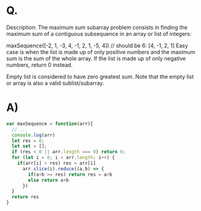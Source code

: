 # Q.
Description:
The maximum sum subarray problem consists in finding the maximum sum of a contiguous subsequence in an array or list of integers:

maxSequence([-2, 1, -3, 4, -1, 2, 1, -5, 4])
// should be 6: [4, -1, 2, 1]
Easy case is when the list is made up of only positive numbers and the maximum sum is the sum of the whole array. If the list is made up of only negative numbers, return 0 instead.

Empty list is considered to have zero greatest sum. Note that the empty list or array is also a valid sublist/subarray.

# A)
```js
var maxSequence = function(arr){
  // ...
  console.log(arr)
  let res = 0;
  let set = [];
  if (res < 0 || arr.length === 0) return 0;
  for (let i = 0; i < arr.length; i++) {
    if(arr[i] > res) res = arr[i]
      arr.slice(i).reduce((a,b) => {
        if(a+b >= res) return res = a+b 
        else return a+b
      })
  }
  return res
}
```
